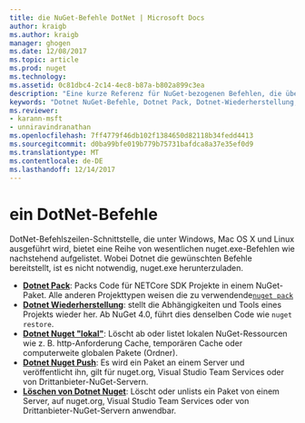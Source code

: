```yaml
---
title: die NuGet-Befehle DotNet | Microsoft Docs
author: kraigb
ms.author: kraigb
manager: ghogen
ms.date: 12/08/2017
ms.topic: article
ms.prod: nuget
ms.technology: 
ms.assetid: 0c81dbc4-2c14-4ec8-b87a-b802a899c3ea
description: "Eine kurze Referenz für NuGet-bezogenen Befehlen, die über die Befehlszeilenschnittstelle Dotnet."
keywords: "Dotnet NuGet-Befehle, Dotnet Pack, Dotnet-Wiederherstellung, Dotnet Nuget \"lokal\", Dotnet NuGet-Push, Dotnet NuGet-löschen"
ms.reviewer:
- karann-msft
- unniravindranathan
ms.openlocfilehash: 7ff4779f46db102f1384650d82118b34fedd4413
ms.sourcegitcommit: d0ba99bfe019b779b75731bafdca8a37e35ef0d9
ms.translationtype: MT
ms.contentlocale: de-DE
ms.lasthandoff: 12/14/2017
---
```

# <a name="dotnet-commands"></a>ein DotNet-Befehle

DotNet-Befehlszeilen-Schnittstelle, die unter Windows, Mac OS X und Linux ausgeführt wird, bietet eine Reihe von wesentlichen nuget.exe-Befehlen wie nachstehend aufgelistet. Wobei Dotnet die gewünschten Befehle bereitstellt, ist es nicht notwendig, nuget.exe herunterzuladen.

- [**Dotnet Pack**](https://docs.microsoft.com/dotnet/core/tools/dotnet-pack?tabs=netcore2x): Packs Code für NETCore SDK Projekte in einem NuGet-Paket. Alle anderen Projekttypen weisen die zu verwendende[`nuget pack`](cli-ref-pack.md)
- [**Dotnet Wiederherstellung**](https://docs.microsoft.com/dotnet/core/tools/dotnet-restore?tabs=netcore2x): stellt die Abhängigkeiten und Tools eines Projekts wieder her. Ab NuGet 4.0, führt dies denselben Code wie `nuget restore`.
- [**Dotnet Nuget "lokal"**](https://docs.microsoft.com/dotnet/core/tools/dotnet-nuget-locals): Löscht ab oder listet lokalen NuGet-Ressourcen wie z. B. http-Anforderung Cache, temporären Cache oder computerweite globalen Pakete (Ordner).
- [**Dotnet Nuget Push**](https://docs.microsoft.com/dotnet/core/tools/dotnet-nuget-push): Es wird ein Paket an einem Server und veröffentlicht ihn, gilt für nuget.org, Visual Studio Team Services oder von Drittanbieter-NuGet-Servern.
- [**Löschen von Dotnet Nuget**](https://docs.microsoft.com/dotnet/core/tools/dotnet-nuget-delete): Löscht oder unlists ein Paket von einem Server, auf nuget.org, Visual Studio Team Services oder von Drittanbieter-NuGet-Servern anwendbar.
